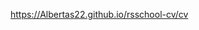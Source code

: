 <a href='https://Albertas22.github.io/rsschool-cv/cv'>https://Albertas22.github.io/rsschool-cv/cv</a>
